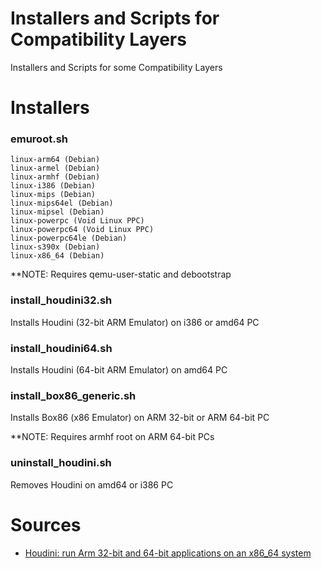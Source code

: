 Installers and Scripts for Compatibility Layers
=============================

Installers and Scripts for some Compatibility Layers

Installers
=============================

### emuroot.sh

    linux-arm64 (Debian)
	linux-armel (Debian)
	linux-armhf (Debian)
	linux-i386 (Debian)
	linux-mips (Debian)
	linux-mips64el (Debian)
	linux-mipsel (Debian)
	linux-powerpc (Void Linux PPC)
	linux-powerpc64 (Void Linux PPC)
	linux-powerpc64le (Debian)
	linux-s390x (Debian)
	linux-x86_64 (Debian)

**NOTE: Requires qemu-user-static and debootstrap 

### install_houdini32.sh

Installs Houdini (32-bit ARM Emulator) on i386 or amd64 PC


### install_houdini64.sh

Installs Houdini (64-bit ARM Emulator) on amd64 PC


### install_box86_generic.sh

Installs Box86 (x86 Emulator) on ARM 32-bit or ARM 64-bit PC

**NOTE: Requires armhf root on ARM 64-bit PCs


### uninstall_houdini.sh

Removes Houdini on amd64 or i386 PC

Sources
=============================
* [Houdini: run Arm 32-bit and 64-bit applications on an x86_64 system
](https://threedots.ovh/blog/2020/12/houdini-run-arm-32-bit-and-64-bit-applications-on-an-x86_64-system/)
